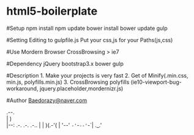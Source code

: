 # html5-boilerplate

#Setup
    npm install
    npm update
    bower install
    bower update
    gulp

#Setting
    Editing to gulpfile.js
    Put your css,js for your Paths(js,css)

#Use
    Mordern Browser
    CrossBrowsing > ie7

#Dependency
    jQuery
    bootstrap3.x
    bower
    gulp

#Description
    1. Make your projects is very fast
    2. Get of Minify(.min.css, min.js, polyfills.min.js) 
    3. CrossBrowsing polyfills
       (ie10-viewport-bug-workaround, jquery.placeholder,mordernizr.js)
    

#Author
    Baedorazy@naver.com
                 
.--.              
|   )             
|--: .-.  .-. .-..
|   |   )(.-'(   |
'--' `-'`-`--'`-`|
              ._.'



